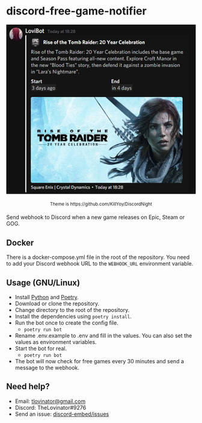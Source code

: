 # discord-free-game-notifier

<p align="center">
  <img src="extras/Bot.jpg" title="New free game: Rise of the Tomb Raider"/>
</p>
<p align="center"><sup>Theme is https://github.com/KillYoy/DiscordNight<sup></p>

Send webhook to Discord when a new game releases on Epic, Steam or GOG.

## Docker

There is a docker-compose.yml file in the root of the repository.
You need to add your Discord webhook URL to the `WEBHOOK_URL`
environment variable.

## Usage (GNU/Linux)

- Install [Python](https://www.python.org/) and [Poetry](https://python-poetry.org/docs/master/).
- Download or clone the repository.
- Change directory to the root of the repository.
- Install the dependencies using `poetry install`.
- Run the bot once to create the config file.
    - `poetry run bot`
- Rename .env.example to .env and fill in the values. You can also set the values as environment variables.
- Start the bot for real.
    - `poetry run bot`
- The bot will now check for free games every 30 minutes and send a message to the webhook.

## Need help?

- Email: [tlovinator@gmail.com](mailto:tlovinator@gmail.com)
- Discord: TheLovinator#9276
- Send an issue: [discord-embed/issues](https://github.com/TheLovinator1/discord-free-game-notifier/issues)

